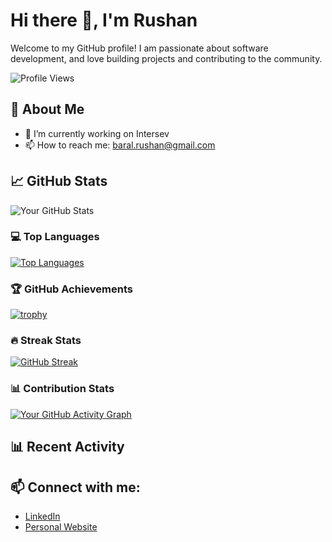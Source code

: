 # Hi there 👋, I'm Rushan

Welcome to my GitHub profile! I am passionate about software development, and love building projects and contributing to the community.

![Profile Views](https://komarev.com/ghpvc/?username=rlycano07&color=blue)

## 🚀 About Me
- 🔭 I’m currently working on Intersev
- 📫 How to reach me: baral.rushan@gmail.com


## 📈 GitHub Stats
![Your GitHub Stats](https://github-readme-stats.vercel.app/api?username=rlycano07&show_icons=true&hide_border=true&count_private=true&theme=radical)

### 💻 Top Languages
[![Top Languages](https://github-readme-stats.vercel.app/api/top-langs/?username=rlycano07&layout=compact&theme=radical)](https://github.com/anuraghazra/github-readme-stats)

### 🏆 GitHub Achievements
[![trophy](https://github-profile-trophy.vercel.app/?username=rlycano07&theme=onedark&no-frame=true&margin-w=10&column=7)](https://github.com/ryo-ma/github-profile-trophy)

### 🔥 Streak Stats
[![GitHub Streak](https://github-readme-streak-stats.herokuapp.com/?user=rlycano07&theme=radical&hide_border=true)](https://git.io/streak-stats)

### 📊 Contribution Stats
[![Your GitHub Activity Graph](https://github-readme-activity-graph.cyclic.app/graph?username=rlycano07&bg_color=141321&color=58a6ff&line=9e4c98&point=ffffff&hide_border=true)](https://github.com/ashutosh00710/github-readme-activity-graph)


## 📊 Recent Activity
<!--START_SECTION:activity-->
<!--END_SECTION:activity-->

## 📫 Connect with me:
- [LinkedIn](https://www.linkedin.com/in/rushan-baral/)
- [Personal Website](https://rushan.netlify.app/)

